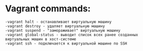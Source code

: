 # Vagrant commands:
	-vagrant halt - останавливает виртуальную машину
	-vagrant destroy - удаляет виртуальную машину
	-vagrant suspend - "замораживает" виртуальную машину
	-vagrant global-status - выводит список всех ранее созданных виртуальных машин в хост-системе
	-vagrant ssh - подключается к виртуальной машине по SSH